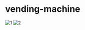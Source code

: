 # vending-machine

![1](https://user-images.githubusercontent.com/63452832/148824637-1271d673-87b8-4d9e-9a43-8a0194f8aa49.PNG)
![2](https://user-images.githubusercontent.com/63452832/148824644-251d5a43-2291-4c21-b0d0-4eb495c5e26b.PNG)
